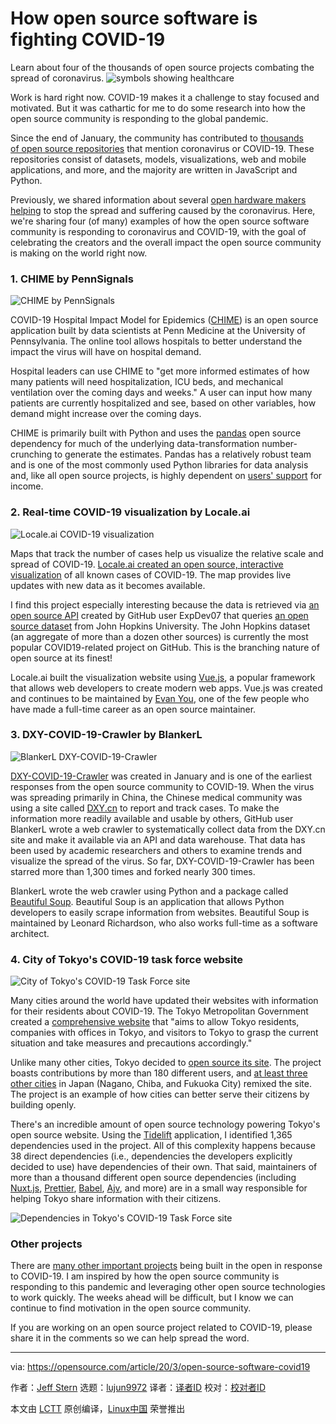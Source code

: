 [#]: collector: (lujun9972)
[#]: translator: (HankChow)
[#]: reviewer: ( )
[#]: publisher: ( )
[#]: url: ( )
[#]: subject: (How open source software is fighting COVID-19)
[#]: via: (https://opensource.com/article/20/3/open-source-software-covid19)
[#]: author: (Jeff Stern https://opensource.com/users/jeffstern)

How open source software is fighting COVID-19
======
Learn about four of the thousands of open source projects combating the
spread of coronavirus.
![symbols showing healthcare][1]

Work is hard right now. COVID-19 makes it a challenge to stay focused and motivated. But it was cathartic for me to do some research into how the open source community is responding to the global pandemic.

Since the end of January, the community has contributed to [thousands of open source repositories][2] that mention coronavirus or COVID-19. These repositories consist of datasets, models, visualizations, web and mobile applications, and more, and the majority are written in JavaScript and Python.

Previously, we shared information about several [open hardware makers helping][3] to stop the spread and suffering caused by the coronavirus. Here, we're sharing four (of many) examples of how the open source software community is responding to coronavirus and COVID-19, with the goal of celebrating the creators and the overall impact the open source community is making on the world right now.

### 1\. CHIME by PennSignals

![CHIME by PennSignals][4]

COVID-19 Hospital Impact Model for Epidemics ([CHIME][5]) is an open source application built by data scientists at Penn Medicine at the University of Pennsylvania. The online tool allows hospitals to better understand the impact the virus will have on hospital demand.

Hospital leaders can use CHIME to "get more informed estimates of how many patients will need hospitalization, ICU beds, and mechanical ventilation over the coming days and weeks." A user can input how many patients are currently hospitalized and see, based on other variables, how demand might increase over the coming days.

CHIME is primarily built with Python and uses the [pandas][6] open source dependency for much of the underlying data-transformation number-crunching to generate the estimates. Pandas has a relatively robust team and is one of the most commonly used Python libraries for data analysis and, like all open source projects, is highly dependent on [users' support][7] for income.

### 2\. Real-time COVID-19 visualization by Locale.ai

![Locale.ai COVID-19 visualization][8]

Maps that track the number of cases help us visualize the relative scale and spread of COVID-19. [Locale.ai created an open source, interactive visualization][9] of all known cases of COVID-19. The map provides live updates with new data as it becomes available.

I find this project especially interesting because the data is retrieved via [an open source API][9] created by GitHub user ExpDev07 that queries [an open source dataset][10] from John Hopkins University. The John Hopkins dataset (an aggregate of more than a dozen other sources) is currently the most popular COVID19-related project on GitHub. This is the branching nature of open source at its finest!

Locale.ai built the visualization website using [Vue.js][11], a popular framework that allows web developers to create modern web apps. Vue.js was created and continues to be maintained by [Evan You][12], one of the few people who have made a full-time career as an open source maintainer.

### 3\. DXY-COVID-19-Crawler by BlankerL

![BlankerL DXY-COVID-19-Crawler][13]

[DXY-COVID-19-Crawler][14] was created in January and is one of the earliest responses from the open source community to COVID-19. When the virus was spreading primarily in China, the Chinese medical community was using a site called [DXY.cn][15] to report and track cases. To make the information more readily available and usable by others, GitHub user BlankerL wrote a web crawler to systematically collect data from the DXY.cn site and make it available via an API and data warehouse. That data has been used by academic researchers and others to examine trends and visualize the spread of the virus. So far, DXY-COVID-19-Crawler has been starred more than 1,300 times and forked nearly 300 times.

BlankerL wrote the web crawler using Python and a package called [Beautiful Soup][16]. Beautiful Soup is an application that allows Python developers to easily scrape information from websites. Beautiful Soup is maintained by Leonard Richardson, who also works full-time as a software architect.

### 4\. City of Tokyo's COVID-19 task force website

![City of Tokyo's COVID-19 Task Force site][17]

Many cities around the world have updated their websites with information for their residents about COVID-19. The Tokyo Metropolitan Government created a [comprehensive website][18] that "aims to allow Tokyo residents, companies with offices in Tokyo, and visitors to Tokyo to grasp the current situation and take measures and precautions accordingly."

Unlike many other cities, Tokyo decided to [open source its site][19]. The project boasts contributions by more than 180 different users, and [at least three other cities][20] in Japan (Nagano, Chiba, and Fukuoka City) remixed the site. The project is an example of how cities can better serve their citizens by building openly.

There's an incredible amount of open source technology powering Tokyo's open source website. Using the [Tidelift][21] application, I identified 1,365 dependencies used in the project. All of this complexity happens because 38 direct dependencies (i.e., dependencies the developers explicitly decided to use) have dependencies of their own. That said, maintainers of more than a thousand different open source dependencies (including [Nuxt.js][22], [Prettier][23], [Babel][24], [Ajv][25], and more) are in a small way responsible for helping Tokyo share information with their citizens.

![Dependencies in Tokyo's COVID-19 Task Force site][26]

### Other projects

There are [many other important projects][27] being built in the open in response to COVID-19. I am inspired by how the open source community is responding to this pandemic and leveraging other open source technologies to work quickly. The weeks ahead will be difficult, but I know we can continue to find motivation in the open source community.

If you are working on an open source project related to COVID-19, please share it in the comments so we can help spread the word.

--------------------------------------------------------------------------------

via: https://opensource.com/article/20/3/open-source-software-covid19

作者：[Jeff Stern][a]
选题：[lujun9972][b]
译者：[译者ID](https://github.com/译者ID)
校对：[校对者ID](https://github.com/校对者ID)

本文由 [LCTT](https://github.com/LCTT/TranslateProject) 原创编译，[Linux中国](https://linux.cn/) 荣誉推出

[a]: https://opensource.com/users/jeffstern
[b]: https://github.com/lujun9972
[1]: https://opensource.com/sites/default/files/styles/image-full-size/public/lead-images/Medical%20costs.jpg?itok=ke57j6cs (symbols showing healthcare)
[2]: https://github.com/search?q=coronavirus+OR+covid19
[3]: https://opensource.com/article/20/3/open-hardware-covid19
[4]: https://opensource.com/sites/default/files/uploads/chime_pennsignals.png (CHIME by PennSignals)
[5]: http://penn-chime.phl.io/
[6]: https://tidelift.com/subscription/pkg/pypi-pandas
[7]: https://pandas.pydata.org/about/sponsors.html
[8]: https://opensource.com/sites/default/files/uploads/locale-ai-visualization.png (Locale.ai COVID-19 visualization)
[9]: https://github.com/localeai/covid19-live-visualization
[10]: https://github.com/CSSEGISandData/COVID-19
[11]: https://tidelift.com/subscription/pkg/npm-vue
[12]: https://blog.tidelift.com/vuejs-evan-you-javascript-framework
[13]: https://opensource.com/sites/default/files/uploads/dxy-covid-19-crawler.png (BlankerL DXY-COVID-19-Crawler)
[14]: https://github.com/BlankerL/DXY-COVID-19-Crawler
[15]: https://dxy.cn
[16]: https://blog.tidelift.com/beautiful-soup-is-now-part-of-the-tidelift-subscription
[17]: https://opensource.com/sites/default/files/uploads/tokyo-covid19-task-force.png (City of Tokyo's COVID-19 Task Force site)
[18]: https://stopcovid19.metro.tokyo.lg.jp/en/
[19]: https://github.com/tokyo-metropolitan-gov/covid19
[20]: https://github.com/tokyo-metropolitan-gov/covid19/issues/1802
[21]: https://tidelift.com/
[22]: https://tidelift.com/subscription/pkg/npm-nuxt
[23]: https://blog.tidelift.com/prettier-is-now-part-of-the-tidelift-subscriptions
[24]: https://tidelift.com/subscription/pkg/npm-babel
[25]: https://blog.tidelift.com/ajv-is-now-part-of-the-tidelift-subscription
[26]: https://opensource.com/sites/default/files/uploads/tokyo-dependencies.png (Dependencies in Tokyo's COVID-19 Task Force site)
[27]: https://github.com/soroushchehresa/awesome-coronavirus
